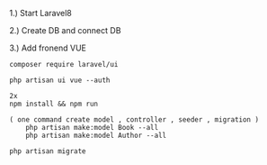 
1.) Start Laravel8

2.) Create DB and connect DB

3.) Add fronend VUE



    composer require laravel/ui

    php artisan ui vue --auth

    2x
    npm install && npm run 

    ( one command create model , controller , seeder , migration )
        php artisan make:model Book --all 
        php artisan make:model Author --all

    php artisan migrate 

    
